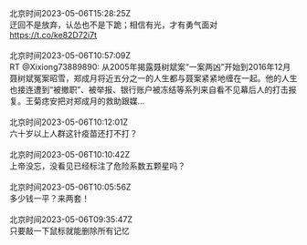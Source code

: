 北京时间2023-05-06T15:28:25Z<br>迂回不是放弃，认怂也不是下跪；相信有光，才有勇气面对
https://t.co/ke82D72i7t<br><br>北京时间2023-05-06T10:57:09Z<br>RT @Xixiong73889890: 从2005年揭露聂树斌案“一案两凶”开始到2016年12月聂树斌冤案昭雪，郑成月将近五分之一的人生都与聂案紧紧地缠在一起。他的人生也接连遭到“被撤职”、被举报、银行账户被冻结等系列来自看不见幕后人的打击报复。王菊痣安把对郑成月的救助跟媒…<br><br>北京时间2023-05-06T10:12:01Z<br>六十岁以上人群这针疫苗还打不打？<br><br>北京时间2023-05-06T10:10:42Z<br>上帝没忘，没看见已经标注了危险系数五颗星吗？<br><br>北京时间2023-05-06T10:05:56Z<br>多少钱一平？来两套！<br><br>北京时间2023-05-06T09:35:47Z<br>只要敲一下鼠标就能删除所有记忆<br><br>